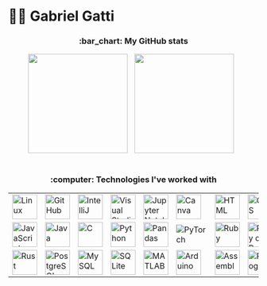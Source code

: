 # :man_technologist: Gabriel Gatti

<div align="center">
    <h3>:bar_chart: My GitHub stats</h3>
</div>

<div align="center">
  <img
  	height="200"
  	style="padding-right: 10px;"
  	src="https://github-readme-stats.vercel.app/api?username=gabrielgatti7&show_icons=true&theme=tokyonight&include_all_commits=true" 
  />
  <img
  	height="200"
  	style="padding-right: 10px;"
  	src="https://github-readme-stats.vercel.app/api/top-langs/?username=gabrielgatti7&layout=compact&theme=tokyonight&langs_count=8" 
  />  
</div>

<br clear="both" />

<div align="center">
    <h3>:computer: Technologies I've worked with</h3>
</div>

<div align="center">
	<table>
		<tr>
			<td><img width="50" src="https://raw.githubusercontent.com/marwin1991/profile-technology-icons/refs/heads/main/icons/linux.png" alt="Linux" title="Linux"/></td>
			<td><img width="50" src="https://raw.githubusercontent.com/marwin1991/profile-technology-icons/refs/heads/main/icons/github.png" alt="GitHub" title="GitHub"/></td>
			<td><img width="50" src="https://raw.githubusercontent.com/marwin1991/profile-technology-icons/refs/heads/main/icons/intellij.png" alt="IntelliJ" title="IntelliJ"/></td>
			<td><img width="50" src="https://raw.githubusercontent.com/marwin1991/profile-technology-icons/refs/heads/main/icons/visual_studio_code.png" alt="Visual Studio Code" title="Visual Studio Code"/></td>
			<td><img width="50" src="https://raw.githubusercontent.com/marwin1991/profile-technology-icons/refs/heads/main/icons/jupyter_notebook.png" alt="Jupyter Notebook" title="Jupyter Notebook"/></td>
			<td><img width="50" src="https://raw.githubusercontent.com/marwin1991/profile-technology-icons/refs/heads/main/icons/canva.png" alt="Canva" title="Canva"/></td>
			<td><img width="50" src="https://raw.githubusercontent.com/marwin1991/profile-technology-icons/refs/heads/main/icons/html.png" alt="HTML" title="HTML"/></td>
			<td><img width="50" src="https://raw.githubusercontent.com/marwin1991/profile-technology-icons/refs/heads/main/icons/css.png" alt="CSS" title="CSS"/></td>
		</tr>
		<tr>
			<td><img width="50" src="https://raw.githubusercontent.com/marwin1991/profile-technology-icons/refs/heads/main/icons/javascript.png" alt="JavaScript" title="JavaScript"/></td>
			<td><img width="50" src="https://raw.githubusercontent.com/marwin1991/profile-technology-icons/refs/heads/main/icons/java.png" alt="Java" title="Java"/></td>
			<td><img width="50" src="https://raw.githubusercontent.com/marwin1991/profile-technology-icons/refs/heads/main/icons/c.png" alt="C" title="C"/></td>
			<td><img width="50" src="https://raw.githubusercontent.com/marwin1991/profile-technology-icons/refs/heads/main/icons/python.png" alt="Python" title="Python"/></td>
			<td><img width="50" src="https://raw.githubusercontent.com/marwin1991/profile-technology-icons/refs/heads/main/icons/pandas.png" alt="Pandas" title="Pandas"/></td>
      <td><img src="https://cdn.jsdelivr.net/gh/devicons/devicon@latest/icons/pytorch/pytorch-original.svg" alt="PyTorch" title="PyTorch"/></td>
			<td><img width="50" src="https://raw.githubusercontent.com/marwin1991/profile-technology-icons/refs/heads/main/icons/ruby.png" alt="Ruby" title="Ruby"/></td>
			<td><img width="50" src="https://raw.githubusercontent.com/marwin1991/profile-technology-icons/refs/heads/main/icons/ruby_on_rails.png" alt="Ruby on Rails" title="Ruby on Rails"/></td>
		</tr>
		<tr>
			<td><img width="50" src="https://raw.githubusercontent.com/marwin1991/profile-technology-icons/refs/heads/main/icons/rust.png" alt="Rust" title="Rust"/></td>
			<td><img width="50" src="https://raw.githubusercontent.com/marwin1991/profile-technology-icons/refs/heads/main/icons/postgresql.png" alt="PostgreSQL" title="PostgreSQL"/></td>
			<td><img width="50" src="https://raw.githubusercontent.com/marwin1991/profile-technology-icons/refs/heads/main/icons/mysql.png" alt="MySQL" title="MySQL"/></td>
			<td><img width="50" src="https://raw.githubusercontent.com/marwin1991/profile-technology-icons/refs/heads/main/icons/sqlite.png" alt="SQLite" title="SQLite"/></td>
			<td><img width="50" src="https://raw.githubusercontent.com/marwin1991/profile-technology-icons/refs/heads/main/icons/matlab.png" alt="MATLAB" title="MATLAB"/></td>
			<td><img width="50" src="https://raw.githubusercontent.com/marwin1991/profile-technology-icons/refs/heads/main/icons/arduino.png" alt="Arduino" title="Arduino"/></td>
      <td><img width="50" src="https://user-images.githubusercontent.com/5421823/62779159-4cf76880-baaa-11e9-8318-e20a1aaa913a.png" alt="Assembly" title="Assembly"/></td>
      <td><img width="50" src="https://cdn.jsdelivr.net/gh/devicons/devicon@latest/icons/prolog/prolog-original.svg" alt="Prolog" title="Prolog"/></td>          
		</tr>
	</table>
</div>
